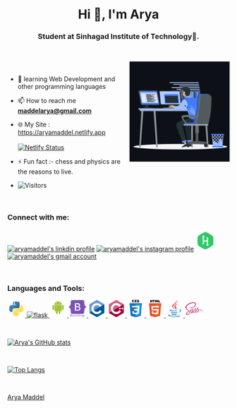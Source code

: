 <h1 align="center">Hi 👋, I'm Arya</h1>
<h3 align="center">Student at Sinhagad Institute of Technology🌟.</h3>

<br>
<p><img align="right" src="https://github.com/aryamaddel/aryamaddel/blob/main/gifs/animation_500_kxa883sd.gif" width="45%" alt="Arya Maddel" /></p>
<br>

<!-- Status -->

- 🌱 learning Web Development and other programming languages
  <br />
- 📫 How to reach me **maddelarya@gmail.com**
  <br />
- 🌐 My Site : https://aryamaddel.netlify.app
  <br />
  <br />
  [![Netlify Status](https://api.netlify.com/api/v1/badges/f4c2b1ad-2460-4811-a991-0609bbd4ac09/deploy-status)](https://app.netlify.com/sites/aryamaddel/deploys)
- ⚡ Fun fact :- chess and physics are the reasons to live.
  <br>

- ![Visitors](https://api.visitorbadge.io/api/visitors?path=https%3A%2F%2Fgithub.com%2Faryamaddel%2Faryamaddel&labelColor=%23d9e3f0&countColor=%23f47373&style=flat)

<br>

<!-- Contact -->
<h3 align="left">Connect with me:</h3>
<p align="left">
  <a href="https://www.linkedin.com/in/arya-maddel/" target="blank"
    ><img
      src="https://img.icons8.com/color/48/undefined/linkedin.png"
      alt="aryamaddel's linkdin profile"
  /></a>
  <a href="https://www.instagram.com/arya_maddel/" target="blank"
    ><img
      src="https://img.icons8.com/color/48/undefined/instagram-new--v1.png"
      alt="aryamaddel's instagram profile"
  /></a>
  <a href="https://www.hackerrank.com/aryamaddel" target="blank"
    ><img
      src="./images/hackerrank.svg"
      alt="aryamaddel's hackerrank profile"
      width="50"
    />
  </a>
  <a href="mailto:maddelarya@gmail.com" target="blank"
    ><img
      src="https://img.icons8.com/stickers/100/undefined/gmail-new.png"
      width="50"
      alt="aryamaddel's gmail account"
    />
  </a>
</p>

<br />

<!-- Languages and Tools -->
<h3 align="left">Languages and Tools:</h3>
<p align="left">
  <a href="https://www.python.org" target="_blank" rel="noreferrer">
    <img
      src="https://raw.githubusercontent.com/devicons/devicon/master/icons/python/python-original.svg"
      alt="python"
      width="40"
      height="40"
    />
  </a>
  <a href="https://flask.palletsprojects.com/" target="_blank" rel="noreferrer">
    <img
      src="https://cdn.jsdelivr.net/gh/devicons/devicon/icons/flask/flask-original-wordmark.svg"
      alt="flask"
      width="40"
      height="40"
    />
  </a>
  <a href="https://developer.android.com" target="_blank" rel="noreferrer">
    <img
      src="https://raw.githubusercontent.com/devicons/devicon/master/icons/android/android-original-wordmark.svg"
      alt="android"
      width="40"
      height="40"
    />
  </a>
  <a href="https://getbootstrap.com" target="_blank" rel="noreferrer">
    <img
      src="https://raw.githubusercontent.com/devicons/devicon/master/icons/bootstrap/bootstrap-plain-wordmark.svg"
      alt="bootstrap"
      width="40"
      height="40"
    />
  </a>
  <a href="https://www.cprogramming.com/" target="_blank" rel="noreferrer">
    <img
      src="https://raw.githubusercontent.com/devicons/devicon/master/icons/c/c-original.svg"
      alt="c"
      width="40"
      height="40"
    />
  </a>
  <a href="https://www.w3schools.com/cpp/" target="_blank" rel="noreferrer">
    <img
      src="https://raw.githubusercontent.com/devicons/devicon/master/icons/cplusplus/cplusplus-original.svg"
      alt="cplusplus"
      width="40"
      height="40"
    />
  </a>
  <a href="https://www.w3schools.com/css/" target="_blank" rel="noreferrer">
    <img
      src="https://raw.githubusercontent.com/devicons/devicon/master/icons/css3/css3-original-wordmark.svg"
      alt="css3"
      width="40"
      height="40"
    />
  </a>
  <a href="https://www.w3.org/html/" target="_blank" rel="noreferrer">
    <img
      src="https://raw.githubusercontent.com/devicons/devicon/master/icons/html5/html5-original-wordmark.svg"
      alt="html5"
      width="40"
      height="40"
    />
  </a>
  <a href="https://www.java.com" target="_blank" rel="noreferrer">
    <img
      src="https://raw.githubusercontent.com/devicons/devicon/master/icons/java/java-original.svg"
      alt="java"
      width="40"
      height="40"
    />
  </a>
  <a href="https://sass-lang.com" target="_blank" rel="noreferrer">
    <img
      src="https://raw.githubusercontent.com/devicons/devicon/master/icons/sass/sass-original.svg"
      alt="sass"
      width="40"
      height="40"
    />
  </a>
</p>

<br />

<!-- Github stats -->

[![Arya's GitHub
stats](https://github-readme-stats.vercel.app/api?username=aryamaddel&show_icons=true&theme=onedark)](https://github.com/aryamaddel/github-readme-stats)

<br />

[![Top
Langs](https://github-readme-stats.vercel.app/api/top-langs/?username=aryamaddel&show_icons=true&theme=onedark)](https://github.com/aryamaddel/github-readme-stats)

<br />

[Arya Maddel](https://github.com/aryamaddel)
